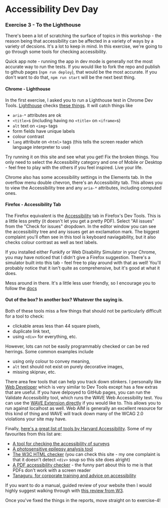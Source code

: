 # Accessibility Dev Day

### Exercise 3 - To the Lighthouse

There's been a lot of scratching the surface of topics in this workshop - the reason being that accessibility can be affected in a variety of ways
by a variety of decsions. It's a lot to keep in mind. In this exercise, we're going to go through some tools for checking accessibility.

Quick app note - running the app in dev mode is generally not the most accurate way to run the tests. If you would like to fork the repo and publish 
to github pages (`npm run deploy`), that would be the most accurate. If you don't want to do that, `npm run start` will be the next best thing.

#### Chrome - Lighthouse
In the first exercise, I asked you to run a Lighthouse test in Chrome Dev Tools. [Lighthouse](https://developers.google.com/web/tools/lighthouse/) checks [these things](https://web.dev/accessibility-scoring/). It will catch things like 
* `aria-*` attributes are ok
* `<title>`s (including having no `<title>` on `<iframe>`s)
* `alt` text on `<img>` tags
* form fields have unique labels
* colour contrast
* `lang` attribute on `<html>` tags (this tells the screen reader which language interpreter to use)

Try running it on this site and see what you get! Fix the broken things. You only need to select the Accessibility category and one of Mobile or Desktop - 
feel free to play with the others if you feel inspired. Live your life. 

Chrome also has some accessibility settings in the Elements tab. In the overflow menu double chevron, there's an Accessibility tab. This allows you to 
view the Accessibility tree and any `aria-*` attributes, including computed ones. 

#### Firefox - Accessibility Tab

The Firefox equivalent is the [Accessibility](https://developer.mozilla.org/en-US/docs/Tools/Accessibility_inspector) tab in Firefox's Dev Tools. This is a little less pretty (it doesn't let you get a pretty PDF).
Select "All issues" from the "Check for issues" dropdown. In the editor window you can see the accessibility tree and any issues get an exclamation mark. 
The biggest complaint you'll often see in this tool is keyboard naviagability, but it also checks colour contrast as well as text labels. 

If you installed either Funkify or Web Disability Simulator in your Chrome, you may have noticed that I didn't give a Firefox suggestion. 
There's a simulator built into this tab - feel free to play around with that as well! You'll probably notice that it isn't quite as comprehensive, 
but it's good at what it does. 

Mess around in there. It's a little less user friendly, so I encourage you to follow the [docs](https://developer.mozilla.org/en-US/docs/Tools/Accessibility_inspector)

#### Out of the box? In another box? Whatever the saying is.

Both of these tools miss a few things that should not be particularly difficult for a tool to check: 
* clickable areas less than 44 square pixels, 
* duplicate link text, 
* using `<div>` for everything, etc. 

However, lots can not be easily programmably checked or can be red herrings. Some common examples include
* using only colour to convey meaning,
* `alt` text should not exist on purely decorative images,
* missing skipnav, etc.

There area few tools that can help you track down stinkers. I personally like [Web Developer](https://chrispederick.com/work/web-developer/) which is very similar to Dev Tools except
has a few extras that are useful. If you have delpoyed to GitHub pages, you can run the Validate Accessibility tool, which runs the WAVE 
Web Accessibility test. You can use the [WAVE Extension directly](https://wave.webaim.org/extension/) if you would like to. This allows you to run against localhost as well. 
Web AIM is generally an excellent resource for this kind of thing and WAVE will track down many of the WCAG 2.0 violations your site may have. 

Finally, [here's a great list of tools by Harvard Accessibility](https://accessibility.huit.harvard.edu/tools). Some of my favourites from this list are:
* [A tool for checking the accessibility of surveys](https://www.qualtrics.com/support/survey-platform/survey-module/survey-tools/check-survey-accessibility/#AccessibleAndNonAccessibleQuestionTypes)
* [A photosensitive epilepsy analysis tool](https://trace.umd.edu/peat/)
* [The W3C HTML checker](https://validator.w3.org/nu/) (you can check this site - my one complaint is that it doesn't detect `<div>` soup so this site does alright)
* [A PDF accessibility checker](https://www.access-for-all.ch/en/pdf-accessibility-checker.html) - the funny part about this to me is that PDFs don't work with a screen reader
* [Tanaguru, for corporate training and advice on accessibility](https://www.tanaguru.com/en/)

If you want to do a manual, guided review of your website then I would highly suggest walking through with [this review from W3](https://www.w3.org/WAI/test-evaluate/preliminary/). 

Once you've fixed the things in the reports, move straight on to exercise-4!